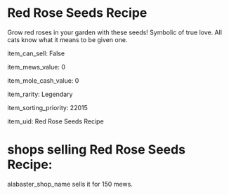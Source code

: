 # Red Rose Seeds Recipe

Grow red roses in your garden with these seeds! Symbolic of true love. All cats know what it means to be given one.

item_can_sell: False

item_mews_value: 0

item_mole_cash_value: 0

item_rarity: Legendary

item_sorting_priority: 22015

item_uid: Red Rose Seeds Recipe

# shops selling Red Rose Seeds Recipe:

alabaster_shop_name sells it for 150 mews.